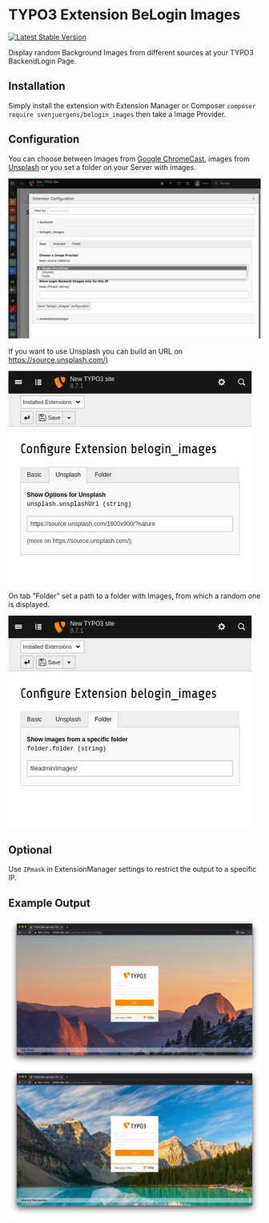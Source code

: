 # TYPO3 Extension BeLogin Images

[![Latest Stable Version](https://img.shields.io/packagist/v/svenjuergens/belogin_images.svg)](https://packagist.org/packages/svenjuergens/belogin_images)

Display random Background Images from different sources at your TYPO3 BackendLogin Page.

## Installation

Simply install the extension with Extension Manager or Composer
`composer require svenjuergens/belogin_images`
then take a Image Provider.

## Configuration

You can choose between Images from [Google ChromeCast](https://github.com/dconnolly/chromecast-backgrounds/), images from [Unsplash](https://source.unsplash.com/) or you set a folder on your Server with images.

![configuration1](https://raw.githubusercontent.com/SvenJuergens/belogin_images/main/Documentation/configuration1.png)

If you want to use Unsplash you can build an URL on [https://source.unsplash.com/)](https://source.unsplash.com/)

![configuration2](https://raw.githubusercontent.com/SvenJuergens/belogin_images/main/Documentation/configuration2.png)

On tab "Folder" set a path to a folder with Images, from which a random one is displayed.

![configuration3](https://raw.githubusercontent.com/SvenJuergens/belogin_images/main/Documentation/configuration3.png)

## Optional
Use `IPmask` in ExtensionManager settings to restrict the output to a specific IP.

## Example Output
![example1](https://raw.githubusercontent.com/SvenJuergens/belogin_images/main/Documentation/example1.jpg)
![example2](https://raw.githubusercontent.com/SvenJuergens/belogin_images/main/Documentation/example2.jpg)
